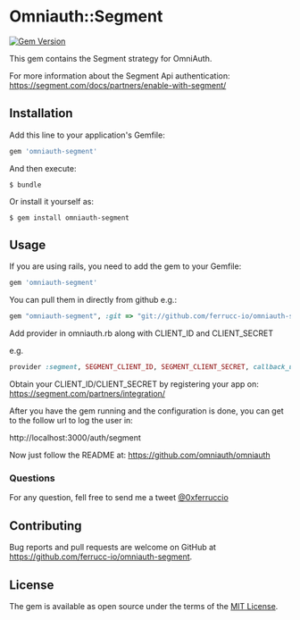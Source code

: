 # Omniauth::Segment

[![Gem Version](https://badge.fury.io/rb/omniauth-segment.svg)](https://badge.fury.io/rb/omniauth-segment)

This gem contains the Segment strategy for OmniAuth.

For more information about the Segment Api authentication: https://segment.com/docs/partners/enable-with-segment/

## Installation

Add this line to your application's Gemfile:

```ruby
gem 'omniauth-segment'
```

And then execute:

    $ bundle

Or install it yourself as:

    $ gem install omniauth-segment

## Usage

If you are using rails, you need to add the gem to your Gemfile:

```ruby
gem 'omniauth-segment'
```
You can pull them in directly from github e.g.:

```ruby
gem "omniauth-segment", :git => "git://github.com/ferrucc-io/omniauth-segment.git"
```

Add provider in omniauth.rb along with CLIENT_ID and CLIENT_SECRET

e.g.
```ruby
provider :segment, SEGMENT_CLIENT_ID, SEGMENT_CLIENT_SECRET, callback_url: SEGMENT_CALLBACK_URL
```

Obtain your CLIENT_ID/CLIENT_SECRET by registering your app on: https://segment.com/partners/integration/

After you have the gem running and the configuration is done, you can get to the follow url to log the user in:

http://localhost:3000/auth/segment

Now just follow the README at: https://github.com/omniauth/omniauth

### Questions
For any question, fell free to send me a tweet [@0xferruccio](https://twitter.com/0xferruccio)

## Contributing

Bug reports and pull requests are welcome on GitHub at https://github.com/ferrucc-io/omniauth-segment.

## License

The gem is available as open source under the terms of the [MIT License](https://opensource.org/licenses/MIT).
